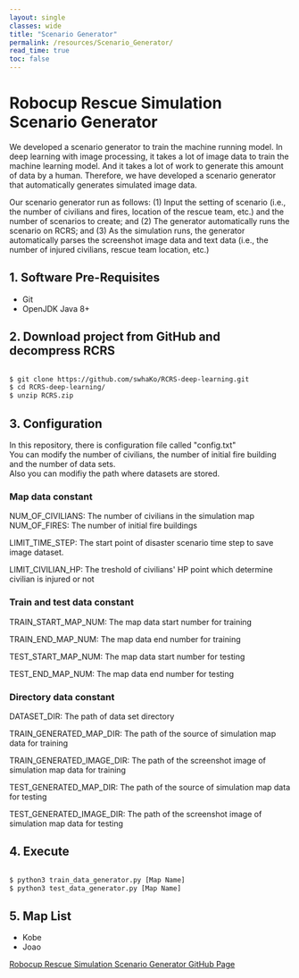 ```yaml
---
layout: single
classes: wide
title: "Scenario Generator"
permalink: /resources/Scenario_Generator/
read_time: true
toc: false
---
```


# Robocup Rescue Simulation Scenario Generator
We developed a scenario generator to train the machine running model. In deep learning with image processing, it takes a lot of image data to train the machine learning model. And it takes a lot of work to generate this amount of data by a human. Therefore, we have developed a scenario generator that automatically generates simulated image data.

Our scenario generator run as follows: (1) Input the setting of scenario (i.e., the number of civilians and fires, location of the rescue team, etc.) and the number of scenarios to create; and (2) The generator automatically runs the scenario on RCRS; and (3) As the simulation runs, the generator automatically parses the screenshot image data and text data (i.e., the number of injured civilians, rescue team location, etc.)

## 1. Software Pre-Requisites

- Git
- OpenJDK Java 8+

## 2. Download project from GitHub and decompress RCRS

```bash

$ git clone https://github.com/swhaKo/RCRS-deep-learning.git
$ cd RCRS-deep-learning/
$ unzip RCRS.zip
```
## 3. Configuration

In this repository, there is configuration file called "config.txt"  
You can modify the number of civilians, the number of initial fire building and the number of data sets.  
Also you can modifiy the path where datasets are stored.  


### Map data constant
NUM_OF_CIVILIANS: The number of civilians in the simulation map  
NUM_OF_FIRES: The number of initial fire buildings

LIMIT_TIME_STEP: The start point of disaster scenario time step to save image dataset.

LIMIT_CIVILIAN_HP: The treshold of civilians' HP point which determine civilian is injured or not


### Train and test data constant
TRAIN_START_MAP_NUM: The map data start number for training

TRAIN_END_MAP_NUM: The map data end number for training

TEST_START_MAP_NUM: The map data start number for testing

TEST_END_MAP_NUM: The map data end number for testing


### Directory data constant
DATASET_DIR: The path of data set directory

TRAIN_GENERATED_MAP_DIR: The path of the source of simulation map data for training

TRAIN_GENERATED_IMAGE_DIR: The path of the screenshot image of simulation map data for training

TEST_GENERATED_MAP_DIR: The path of the source of simulation map data for testing

TEST_GENERATED_IMAGE_DIR: The path of the screenshot image of simulation map data for testing




## 4. Execute
```bash

$ python3 train_data_generator.py [Map Name]
$ python3 test_data_generator.py [Map Name]
```

## 5. Map List

- Kobe
- Joao


[Robocup Rescue Simulation Scenario Generator GitHub Page](https://github.com/swhaKo/Scenario_Generator)
